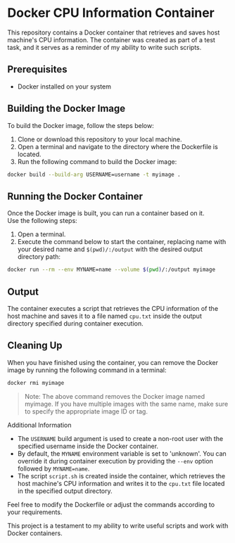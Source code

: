 # Docker CPU Information Container
This repository contains a Docker container that retrieves and saves host machine's CPU information. The container was created as part of a test task, and it serves as a reminder of my ability to write such scripts.

## Prerequisites
- Docker installed on your system

## Building the Docker Image
To build the Docker image, follow the steps below:
1. Clone or download this repository to your local machine.
2. Open a terminal and navigate to the directory where the Dockerfile is located.
3. Run the following command to build the Docker image:
```bash
docker build --build-arg USERNAME=username -t myimage .
```

## Running the Docker Container
Once the Docker image is built, you can run a container based on it.  
Use the following steps:
1. Open a terminal.
2. Execute the command below to start the container, replacing name with your desired name and `$(pwd)/:/output` with the desired output directory path:
```bash
docker run --rm --env MYNAME=name --volume $(pwd)/:/output myimage
```

## Output
The container executes a script that retrieves the CPU information of the host machine and saves it to a file named `cpu.txt` inside the output directory specified during container execution.

## Cleaning Up
When you have finished using the container, you can remove the Docker image by running the following command in a terminal:
```bash
docker rmi myimage
```
> Note: The above command removes the Docker image named myimage. If you have multiple images with the same name, make sure to specify the appropriate image ID or tag.

Additional Information

- The `USERNAME` build argument is used to create a non-root user with the specified username inside the Docker container.
- By default, the `MYNAME` environment variable is set to 'unknown'. You can override it during container execution by providing the `--env` option followed by `MYNAME=name`.
- The script `script.sh` is created inside the container, which retrieves the host machine's CPU information and writes it to the `cpu.txt` file located in the specified output directory.

Feel free to modify the Dockerfile or adjust the commands according to your requirements.

This project is a testament to my ability to write useful scripts and work with Docker containers.